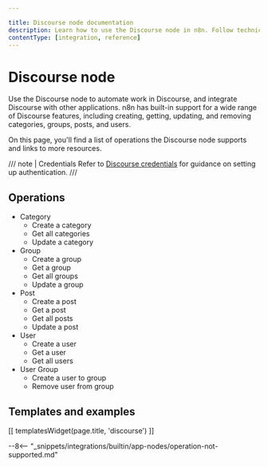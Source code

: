 ```yaml
---

title: Discourse node documentation
description: Learn how to use the Discourse node in n8n. Follow technical documentation to integrate Discourse node into your workflows.
contentType: [integration, reference]
---
```


# Discourse node

Use the Discourse node to automate work in Discourse, and integrate Discourse with other applications. n8n has built-in support for a wide range of Discourse features, including creating, getting, updating, and removing categories, groups, posts, and users.

On this page, you'll find a list of operations the Discourse node supports and links to more resources.

/// note | Credentials
Refer to [Discourse credentials](/integrations/builtin/credentials/discourse.md) for guidance on setting up authentication. 
///

## Operations

* Category
    * Create a category
    * Get all categories
    * Update a category
* Group
    * Create a group
    * Get a group
    * Get all groups
    * Update a group
* Post
    * Create a post
    * Get a post
    * Get all posts
    * Update a post
* User
    * Create a user
    * Get a user
    * Get all users
* User Group
    * Create a user to group
    * Remove user from group

## Templates and examples

<!-- see https://www.notion.so/n8n/Pull-in-templates-for-the-integrations-pages-37c716837b804d30a33b47475f6e3780 -->
[[ templatesWidget(page.title, 'discourse') ]]

--8<-- "_snippets/integrations/builtin/app-nodes/operation-not-supported.md"

